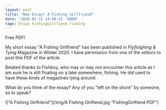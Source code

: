 ```yaml
---
layout: post
title: "New Essay! A Fishing Girlfriend"
date: "2020-01-31 14:09:22 -0800"
tags: Essay FishingGirlfiend fishing
---
```

Free PDF!

My short essay "A Fishing Girlfriend" has been published in *Flyfisighing & Tying* Magazine in Winter 2020. I have permission from one of the editors to post this PDF of the article.

Belated thanks to Fishboy, who may or may not encounter this article as I am sure he is still floating on a lake somewhere, fishing. He did used to have these kinds of magazines lying around.

What do you think of the essay? Any of you "left on the shore" by someone, so to speak?

!["A Fishing Girlfriend"](/img/A Fishing Girlfiend.jpg "FishingGirlfiend PDF")
